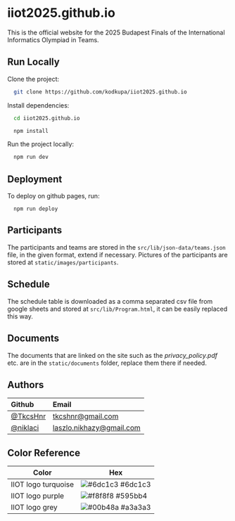 
# iiot2025.github.io

This is the official website for the 2025 Budapest Finals of the International Informatics Olympiad in Teams.


## Run Locally

Clone the project:
```bash
  git clone https://github.com/kodkupa/iiot2025.github.io
```

Install dependencies:
```bash
  cd iiot2025.github.io
```
```bash
  npm install
```

Run the project locally:

```bash
  npm run dev
```


## Deployment

To deploy on github pages, run:

```
  npm run deploy
```


## Participants

The participants and teams are stored in the `src/lib/json-data/teams.json` file, in the given format, extend if necessary.
Pictures of the participants are stored at `static/images/participants`.


## Schedule

The schedule table is downloaded as a comma separated csv file from google sheets and stored at `src/lib/Program.html`, it can be easily replaced this way.


## Documents

The documents that are linked on the site such as the *privacy_policy.pdf* etc. are in the `static/documents` folder, replace them there if needed.


## Authors

| Github | Email |
| :- | :- |
| [@TkcsHnr](https://www.github.com/TkcsHnr) | [tkcshnr@gmail.com](mailto:tkcshnr@gmail.com) |
| [@niklaci](https://www.github.com/niklaci) | [laszlo.nikhazy@gmail.com](mailto:laszlo.nikhazy@gmail.com) |


## Color Reference

| Color             | Hex                                                                |
| ----------------- | ------------------------------------------------------------------ |
| IIOT logo turquoise | ![#6dc1c3](https://via.placeholder.com/10/6dc1c3?text=+) #6dc1c3 |
| IIOT logo purple | ![#f8f8f8](https://via.placeholder.com/10/595bb4?text=+) #595bb4 |
| IIOT logo grey | ![#00b48a](https://via.placeholder.com/10/a3a3a3?text=+) #a3a3a3 |

